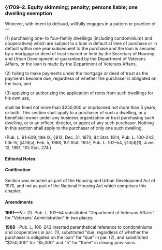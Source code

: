 ### §1709–2. Equity skimming; penalty; persons liable; one dwelling exemption ###

Whoever, with intent to defraud, willfully engages in a pattern or practice of—

(1) purchasing one- to four-family dwellings (including condominiums and cooperatives) which are subject to a loan in default at time of purchase or in default within one year subsequent to the purchase and the loan is secured by a mortgage or deed of trust insured or held by the Secretary of Housing and Urban Development or guaranteed by the Department of Veterans Affairs, or the loan is made by the Department of Veterans Affairs,

(2) failing to make payments under the mortgage or deed of trust as the payments become due, regardless of whether the purchaser is obligated on the loan, and

(3) applying or authorizing the application of rents from such dwellings for his own use,

shall be fined not more than $250,000 or imprisoned not more than 5 years, or both. This section shall apply to a purchaser of such a dwelling, or a beneficial owner under any business organization or trust purchasing such dwelling, or to an officer, director, or agent of any such purchaser. Nothing in this section shall apply to the purchaser of only one such dwelling.

(Pub. L. 91–609, title IX, §912, Dec. 31, 1970, 84 Stat. 1814; Pub. L. 100–242, title IV, §416(a), Feb. 5, 1988, 101 Stat. 1907; Pub. L. 102–54, §13(d)(1), June 13, 1991, 105 Stat. 274.)

#### **Editorial Notes** ####

#### Codification ####

Section was enacted as part of the Housing and Urban Development Act of 1970, and not as part of the National Housing Act which comprises this chapter.

#### Amendments ####

**1991**—Par. (1). Pub. L. 102–54 substituted "Department of Veterans Affairs" for "Veterans' Administration" in two places.

**1988**—Pub. L. 100–242 inserted parenthetical reference to condominiums and cooperatives in par. (1), substituted "due, regardless of whether the purchaser is obligated on the loan" for "due" in par. (2), and substituted "$250,000" for "$5,000" and "5" for "three" in closing provisions.